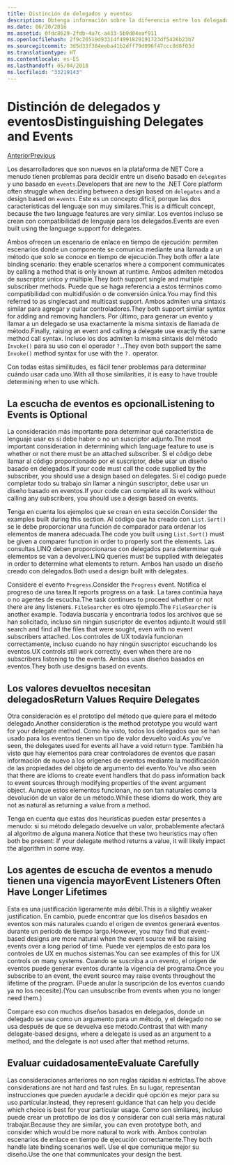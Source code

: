 ```yaml
---
title: Distinción de delegados y eventos
description: Obtenga información sobre la diferencia entre los delegados y los eventos, y cuándo usar cada una de estas características de .NET Core.
ms.date: 06/20/2016
ms.assetid: 0fdc8629-2fdb-4a7c-a433-5b9d04eaf911
ms.openlocfilehash: 2f9c26519d93314f4991829191723df5426b23b7
ms.sourcegitcommit: 3d5d33f384eeba41b2dff79d096f47ccc8d8f03d
ms.translationtype: HT
ms.contentlocale: es-ES
ms.lasthandoff: 05/04/2018
ms.locfileid: "33219143"
---
```

# <a name="distinguishing-delegates-and-events"></a><span data-ttu-id="2fee5-103">Distinción de delegados y eventos</span><span class="sxs-lookup"><span data-stu-id="2fee5-103">Distinguishing Delegates and Events</span></span>

[<span data-ttu-id="2fee5-104">Anterior</span><span class="sxs-lookup"><span data-stu-id="2fee5-104">Previous</span></span>](modern-events.md)

<span data-ttu-id="2fee5-105">Los desarrolladores que son nuevos en la plataforma de NET Core a menudo tienen problemas para decidir entre un diseño basado en `delegates` y uno basado en `events`.</span><span class="sxs-lookup"><span data-stu-id="2fee5-105">Developers that are new to the .NET Core platform often struggle when deciding between a design based on `delegates` and a design based on `events`.</span></span> <span data-ttu-id="2fee5-106">Este es un concepto difícil, porque las dos características del lenguaje son muy similares.</span><span class="sxs-lookup"><span data-stu-id="2fee5-106">This is a difficult concept, because the two language features are very similar.</span></span> <span data-ttu-id="2fee5-107">Los eventos incluso se crean con compatibilidad de lenguaje para los delegados.</span><span class="sxs-lookup"><span data-stu-id="2fee5-107">Events are even built using the language support for delegates.</span></span> 

<span data-ttu-id="2fee5-108">Ambos ofrecen un escenario de enlace en tiempo de ejecución: permiten escenarios donde un componente se comunica mediante una llamada a un método que solo se conoce en tiempo de ejecución.</span><span class="sxs-lookup"><span data-stu-id="2fee5-108">They both offer a late binding scenario: they enable scenarios where a component communicates by calling a method that is only known at runtime.</span></span> <span data-ttu-id="2fee5-109">Ambos admiten métodos de suscriptor único y múltiple.</span><span class="sxs-lookup"><span data-stu-id="2fee5-109">They both support single and multiple subscriber methods.</span></span> <span data-ttu-id="2fee5-110">Puede que se haga referencia a estos términos como compatibilidad con multidifusión o de conversión única.</span><span class="sxs-lookup"><span data-stu-id="2fee5-110">You may find this referred to as singlecast and multicast support.</span></span> <span data-ttu-id="2fee5-111">Ambos admiten una sintaxis similar para agregar y quitar controladores.</span><span class="sxs-lookup"><span data-stu-id="2fee5-111">They both support similar syntax for adding and removing handlers.</span></span> <span data-ttu-id="2fee5-112">Por último, para generar un evento y llamar a un delegado se usa exactamente la misma sintaxis de llamada de método.</span><span class="sxs-lookup"><span data-stu-id="2fee5-112">Finally, raising an event and calling a delegate use exactly the same method call syntax.</span></span> <span data-ttu-id="2fee5-113">Incluso los dos admiten la misma sintaxis del método `Invoke()` para su uso con el operador `?.`.</span><span class="sxs-lookup"><span data-stu-id="2fee5-113">They even both support the same `Invoke()` method syntax for use with the `?.` operator.</span></span>

<span data-ttu-id="2fee5-114">Con todas estas similitudes, es fácil tener problemas para determinar cuándo usar cada uno.</span><span class="sxs-lookup"><span data-stu-id="2fee5-114">With all those similarities, it is easy to have trouble determining when to use which.</span></span>

## <a name="listening-to-events-is-optional"></a><span data-ttu-id="2fee5-115">La escucha de eventos es opcional</span><span class="sxs-lookup"><span data-stu-id="2fee5-115">Listening to Events is Optional</span></span>

<span data-ttu-id="2fee5-116">La consideración más importante para determinar qué característica de lenguaje usar es si debe haber o no un suscriptor adjunto.</span><span class="sxs-lookup"><span data-stu-id="2fee5-116">The most important consideration in determining which language feature to use is whether or not there must be an attached subscriber.</span></span> <span data-ttu-id="2fee5-117">Si el código debe llamar al código proporcionado por el suscriptor, debe usar un diseño basado en delegados.</span><span class="sxs-lookup"><span data-stu-id="2fee5-117">If your code must call the code supplied by the subscriber, you should use a design based on delegates.</span></span> <span data-ttu-id="2fee5-118">Si el código puede completar todo su trabajo sin llamar a ningún suscriptor, debe usar un diseño basado en eventos.</span><span class="sxs-lookup"><span data-stu-id="2fee5-118">If your code can complete all its work without calling any subscribers, you should use a design based on events.</span></span> 

<span data-ttu-id="2fee5-119">Tenga en cuenta los ejemplos que se crean en esta sección.</span><span class="sxs-lookup"><span data-stu-id="2fee5-119">Consider the examples built during this section.</span></span> <span data-ttu-id="2fee5-120">Al código que ha creado con `List.Sort()` se le debe proporcionar una función de comparador para ordenar los elementos de manera adecuada.</span><span class="sxs-lookup"><span data-stu-id="2fee5-120">The code you built using `List.Sort()` must be given a comparer function in order to properly sort the elements.</span></span> <span data-ttu-id="2fee5-121">Las consultas LINQ deben proporcionarse con delegados para determinar qué elementos se van a devolver.</span><span class="sxs-lookup"><span data-stu-id="2fee5-121">LINQ queries must be supplied with delegates in order to determine what elements to return.</span></span> <span data-ttu-id="2fee5-122">Ambos han usado un diseño creado con delegados.</span><span class="sxs-lookup"><span data-stu-id="2fee5-122">Both used a design built with delegates.</span></span>

<span data-ttu-id="2fee5-123">Considere el evento `Progress`.</span><span class="sxs-lookup"><span data-stu-id="2fee5-123">Consider the `Progress` event.</span></span> <span data-ttu-id="2fee5-124">Notifica el progreso de una tarea.</span><span class="sxs-lookup"><span data-stu-id="2fee5-124">It reports progress on a task.</span></span>
<span data-ttu-id="2fee5-125">La tarea continúa haya o no agentes de escucha.</span><span class="sxs-lookup"><span data-stu-id="2fee5-125">The task continues to proceed whether or not there are any listeners.</span></span>
<span data-ttu-id="2fee5-126">`FileSearcher` es otro ejemplo.</span><span class="sxs-lookup"><span data-stu-id="2fee5-126">The `FileSearcher` is another example.</span></span> <span data-ttu-id="2fee5-127">Todavía buscaría y encontraría todos los archivos que se han solicitado, incluso sin ningún suscriptor de eventos adjunto.</span><span class="sxs-lookup"><span data-stu-id="2fee5-127">It would still search and find all the files that were sought, even with no event subscribers attached.</span></span>
<span data-ttu-id="2fee5-128">Los controles de UX todavía funcionan correctamente, incluso cuando no hay ningún suscriptor escuchando los eventos.</span><span class="sxs-lookup"><span data-stu-id="2fee5-128">UX controls still work correctly, even when there are no subscribers listening to the events.</span></span> <span data-ttu-id="2fee5-129">Ambos usan diseños basados en eventos.</span><span class="sxs-lookup"><span data-stu-id="2fee5-129">They both use designs based on events.</span></span>

## <a name="return-values-require-delegates"></a><span data-ttu-id="2fee5-130">Los valores devueltos necesitan delegados</span><span class="sxs-lookup"><span data-stu-id="2fee5-130">Return Values Require Delegates</span></span>

<span data-ttu-id="2fee5-131">Otra consideración es el prototipo del método que quiere para el método delegado.</span><span class="sxs-lookup"><span data-stu-id="2fee5-131">Another consideration is the method prototype you would want for your delegate method.</span></span> <span data-ttu-id="2fee5-132">Como ha visto, todos los delegados que se han usado para los eventos tienen un tipo de valor devuelto void.</span><span class="sxs-lookup"><span data-stu-id="2fee5-132">As you've seen, the delegates used for events all have a void return type.</span></span> <span data-ttu-id="2fee5-133">También ha visto que hay elementos para crear controladores de eventos que pasan información de nuevo a los orígenes de eventos mediante la modificación de las propiedades del objeto de argumento del evento.</span><span class="sxs-lookup"><span data-stu-id="2fee5-133">You've also seen that there are idioms to create event handlers that do pass information back to event sources through modifying properties of the event argument object.</span></span> <span data-ttu-id="2fee5-134">Aunque estos elementos funcionan, no son tan naturales como la devolución de un valor de un método.</span><span class="sxs-lookup"><span data-stu-id="2fee5-134">While these idioms do work, they are not as natural as returning a value from a method.</span></span>

<span data-ttu-id="2fee5-135">Tenga en cuenta que estas dos heurísticas pueden estar presentes a menudo: si su método delegado devuelve un valor, probablemente afectará al algoritmo de alguna manera.</span><span class="sxs-lookup"><span data-stu-id="2fee5-135">Notice that these two heuristics may often both be present: If your delegate method returns a value, it will likely impact the algorithm in some way.</span></span>

## <a name="event-listeners-often-have-longer-lifetimes"></a><span data-ttu-id="2fee5-136">Los agentes de escucha de eventos a menudo tienen una vigencia mayor</span><span class="sxs-lookup"><span data-stu-id="2fee5-136">Event Listeners Often Have Longer Lifetimes</span></span> 

<span data-ttu-id="2fee5-137">Esta es una justificación ligeramente más débil.</span><span class="sxs-lookup"><span data-stu-id="2fee5-137">This is a slightly weaker justification.</span></span> <span data-ttu-id="2fee5-138">En cambio, puede encontrar que los diseños basados en eventos son más naturales cuando el origen de eventos generará eventos durante un período de tiempo largo.</span><span class="sxs-lookup"><span data-stu-id="2fee5-138">However, you may find that event-based designs are more natural when the event source will be raising events over a long period of time.</span></span> <span data-ttu-id="2fee5-139">Puede ver ejemplos de esto para los controles de UX en muchos sistemas.</span><span class="sxs-lookup"><span data-stu-id="2fee5-139">You can see examples of this for UX controls on many systems.</span></span> <span data-ttu-id="2fee5-140">Cuando se suscriba a un evento, el origen de eventos puede generar eventos durante la vigencia del programa.</span><span class="sxs-lookup"><span data-stu-id="2fee5-140">Once you subscribe to an event, the event source may raise events throughout the lifetime of the program.</span></span>
<span data-ttu-id="2fee5-141">(Puede anular la suscripción de los eventos cuando ya no los necesite).</span><span class="sxs-lookup"><span data-stu-id="2fee5-141">(You can unsubscribe from events when you no longer need them.)</span></span>

<span data-ttu-id="2fee5-142">Compare eso con muchos diseños basados en delegados, donde un delegado se usa como un argumento para un método, y el delegado no se usa después de que se devuelva ese método.</span><span class="sxs-lookup"><span data-stu-id="2fee5-142">Contrast that with many delegate-based designs, where a delegate is used as an argument to a method, and the delegate is not used after that method returns.</span></span>

## <a name="evaluate-carefully"></a><span data-ttu-id="2fee5-143">Evaluar cuidadosamente</span><span class="sxs-lookup"><span data-stu-id="2fee5-143">Evaluate Carefully</span></span>

<span data-ttu-id="2fee5-144">Las consideraciones anteriores no son reglas rápidas ni estrictas.</span><span class="sxs-lookup"><span data-stu-id="2fee5-144">The above considerations are not hard and fast rules.</span></span> <span data-ttu-id="2fee5-145">En su lugar, representan instrucciones que pueden ayudarle a decidir qué opción es mejor para su uso particular.</span><span class="sxs-lookup"><span data-stu-id="2fee5-145">Instead, they represent guidance that can help you decide which choice is best for your particular usage.</span></span> <span data-ttu-id="2fee5-146">Como son similares, incluso puede crear un prototipo de los dos y considerar con cuál sería más natural trabajar.</span><span class="sxs-lookup"><span data-stu-id="2fee5-146">Because they are similar, you can even prototype both, and consider which would be more natural to work with.</span></span> <span data-ttu-id="2fee5-147">Ambos controlan escenarios de enlace en tiempo de ejecución correctamente.</span><span class="sxs-lookup"><span data-stu-id="2fee5-147">They both handle late binding scenarios well.</span></span> <span data-ttu-id="2fee5-148">Use el que comunique mejor su diseño.</span><span class="sxs-lookup"><span data-stu-id="2fee5-148">Use the one that communicates your design the best.</span></span>
